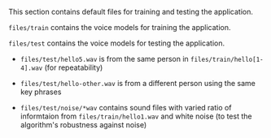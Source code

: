 This section contains default files for training and testing the application.

`files/train` contains the voice models for training the application.

`files/test` contains the voice models for testing the application.

* `files/test/hello5.wav` is from the same person in `files/train/hello[1-4].wav` (for repeatability)

* `files/test/hello-other.wav` is from a different person using the same key phrases

* `files/test/noise/*wav` contains sound files with varied ratio of informtaion from `files/train/hello1.wav` and white noise (to test the algorithm's robustness against noise)